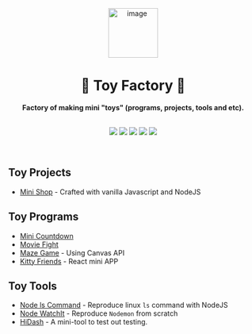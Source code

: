 <div align="center">
  <a href="https://tridiamond.tech" target="_blank" rel="noopener noreferrer">
    <img width="100" alt="image" src="https://img-blog.csdnimg.cn/20200930013332450.png" alt="TriDiamond logo">
  </a>
  <br/>
  <h1>🚂 <b>Toy Factory</b> 🚂</h1>
  <strong>Factory of making mini "toys" (programs, projects, tools and etc).</strong>
</div>

<br>

<p align="center">
  <img src="https://img.shields.io/github/issues/TriDiamond/toy-factory">
  <img src="https://img.shields.io/github/forks/TriDiamond/toy-factory">
  <img src="https://img.shields.io/github/stars/TriDiamond/toy-factory">
  <img src="https://img.shields.io/github/last-commit/TriDiamond/toy-factory">
  <img src="https://img.shields.io/github/license/TriDiamond/toy-factory">
</p>

<br>

## Toy Projects

- [Mini Shop](https://github.tridiamond.tech/toy-factory/mini-shop) - Crafted with vanilla Javascript and NodeJS

## Toy Programs

- [Mini Countdown](https://github.tridiamond.tech/toy-factory/mini-countdown)
- [Movie Fight](https://github.tridiamond.tech/toy-factory/movie-fight)
- [Maze Game](https://github.tridiamond.tech/toy-factory/maze-game) - Using Canvas API
- [Kitty Friends](https://github.tridiamond.tech/toy-factory/kittyfriends) - React mini APP

## Toy Tools

- [Node ls Command](https://github.com/TriDiamond/toy-factory/node-ls-command) - Reproduce linux `ls` command with NodeJS
- [Node WatchIt](https://github.com/TriDiamond/toy-factory/node-watchit) - Reproduce `Nodemon` from scratch
- [HiDash]() - A mini-tool to test out testing.
